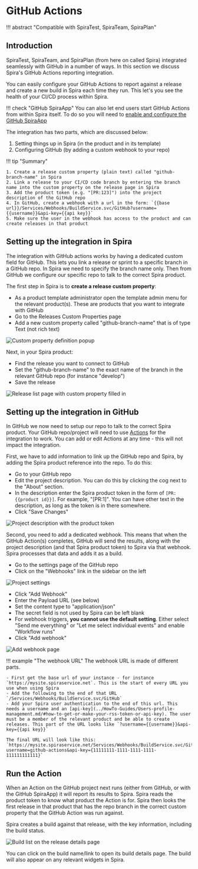 # GitHub Actions
!!! abstract "Compatible with SpiraTest, SpiraTeam, SpiraPlan"

## Introduction
SpiraTest, SpiraTeam, and SpiraPlan (from here on called Spira) integrated seamlessly with GitHub in a number of ways. In this section we discuss Spira's GitHub Actions reporting integration.

You can easily configure your GitHub Actions to report against a release and create a new build in Spira each time they run. This let's you see the health of your CI/CD process within Spira. 

!!! check "GitHub SpiraApp"
    You can also let end users start GitHub Actions from within Spira itself. To do so you will need to [enable and configure the GitHub SpiraApp](../SpiraApps/GitHub.md)

The integration has two parts, which are discussed below:

1. Setting things up in Spira (in the product and in its template)
2. Configuring GitHub (by adding a custom webhook to your repo)

!!! tip "Summary"

    1. Create a release custom property (plain text) called "github-branch-name" in Spira
    2. Link a release to your CI/CD code branch by entering the branch name into the custom property on the release page in Spira
    3. Add the product token (e.g. "[PR:123]") into the project description of the GitHub repo
    4. In GitHub, create a webhook with a url in the form: `{{base url}}/Services/Webhooks/BuildService.svc/GitHub?username={{username}}&api-key={{api key}}`
    5. Make sure the user in the webhook has access to the product and can create releases in that product


## Setting up the integration in Spira

The integration with GitHub actions works by having a dedicated custom field for GitHub. This lets you link a release or sprint to a specific branch in a GitHub repo. In Spira we need to specify the branch name only. Then from GitHub we configure our specific repo to talk to the correct Spira product.

The first step in Spira is to **create a release custom property**:

- As a product template administrator open the template admin menu for the relevant product(s). These are products that you want to integrate with GitHub
- Go to the Releases Custom Properties page
- Add a new custom property called "github-branch-name" that is of type Text (not rich text)

![Custom property definition popup](img/github-actions-custom-property-definition.png)

Next, in your Spira product:

- Find the release you want to connect to GitHub
- Set the "github-branch-name" to the exact name of the branch in the relevant GitHub repo (for instance "develop")
- Save the release

![Release list page with custom property filled in](img/github-actions-release-page.png)


## Setting up the integration in GitHub

In GitHub we now need to setup our repo to talk to the correct Spira product. Your GitHub repo/project will need to use [Actions](https://docs.github.com/en/developers/webhooks-and-events/webhooks/creating-webhooks) for the integration to work. You can add or edit Actions at any time - this will not impact the integration.

First, we have to add information to link up the GitHub repo and Spira, by adding the Spira product reference into the repo. To do this:

- Go to your GitHub repo
- Edit the project description. You can do this by clicking the cog next to the "About" section.
- In the description enter the Spira product token in the form of `[PR:{{product id}}]`. For example, "[PR:1]". You can have other text in the description, as long as the token is in there somewhere.
- Click "Save Changes"

![Project description with the product token](img/github-actions-repo-description.png)

Second, you need to add a dedicated webhook. This means that when the GitHub Action(s) completes, GitHub will send the results, along with the project description (and that Spira product token) to Spira via that webhook. Spira processes that data and adds it as a build.

- Go to the settings page of the GitHub repo
- Click on the "Webhooks" link in the sidebar on the left

![Project settings](img/github-actions-repo-settings.png)

- Click "Add Webhook"
- Enter the Payload URL (see below)
- Set the content type to "application/json"
- The secret field is not used by Spira can be left blank
- For webhook triggers, **you cannot use the default setting**. Either select "Send me everything" or "Let me select individual events" and enable "Workflow runs"
- Click "Add webhook"

![Add webhook page](img/github-actions-repo-webhook.png)

!!! example "The webhook URL"
    The webhook URL is made of different parts.

    - First get the base url of your instance - for instance `https://mysite.spiraservice.net`. This is the start of every URL you use when using Spira
    - Add the following to the end of that URL `/Services/Webhooks/BuildService.svc/GitHub`
    - Add your Spira user authentication to the end of this url. This needs a username and an [api-key](../HowTo-Guides/Users-profile-management.md/#how-to-get-or-make-your-rss-token-or-api-key). The user must be a member of the relevant product and be able to create releases. This part of the URL looks like `?username={{username}}&api-key={{api key}}`

    The final URL will look like this: `https://mysite.spiraservice.net/Services/Webhooks/BuildService.svc/GitHub?username=github-actions&api-key={11111111-1111-1111-1111-111111111111}`


## Run the Action

When an Action on the GitHub project next runs (either from GitHub, or with the GitHub SpiraApp) it will report its results to Spira. Spira reads the product token to know what product the Action is for. Spira then looks the first release in that product that has the repo branch in the correct custom property that the GitHub Action was run against.

Spira creates a build against that release, with the key information, including the build status.

![Build list on the release details page](img/github-actions-build-list.png)

You can click on the build name/link to open its build details page. The build will also appear on any relevant widgets in Spira.